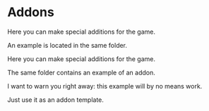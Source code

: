# Addons

Here you can make special additions for the game. 

An example is located in the same folder.

Here you can make special additions for the game. 

The same folder contains an example of an addon. 

I want to warn you right away: this example will by no means work. 

Just use it as an addon template.
